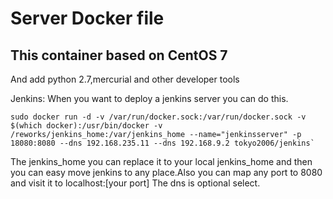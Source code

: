 # Server Docker file

## This container based on CentOS 7

And add python 2.7,mercurial and other developer tools

Jenkins: When you want to deploy a jenkins server you can do this.

    sudo docker run -d -v /var/run/docker.sock:/var/run/docker.sock -v $(which docker):/usr/bin/docker -v /reworks/jenkins_home:/var/jenkins_home --name="jenkinsserver" -p 18080:8080 --dns 192.168.235.11 --dns 192.168.9.2 tokyo2006/jenkins`

The jenkins_home you can replace it to your local jenkins_home and then you can easy move jenkins to any place.Also you can map any port to 8080 and visit it to localhost:[your port] The dns is optional select.
